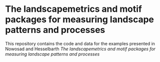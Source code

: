 # The landscapemetrics and motif packages for measuring landscape patterns and processes

<!--
add badges
[![DOI](https://img.shields.io/badge/DOI-10.1016/j.jag.2022.102935-blue)](https://doi.org/10.1016/j.jag.2022.102935)
-->

This repository contains the code and data for the examples presented in Nowosad and Hesselbarth *The landscapemetrics and motif packages for measuring landscape patterns and processes*<!--add book info and year-->

<!--use renv>
<!--expand explanation of the repo>